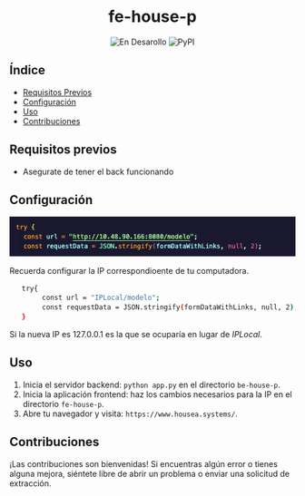<h1 align="center"> fe-house-p </h1> 
<div align="center">
  
![En Desarollo](https://img.shields.io/badge/STATUS-EN%20DESAROLLO-green)
![PyPI](https://img.shields.io/pypi/v/customtkinter)

</div>


## Índice

- [Requisitos Previos](#requisitos-previos)
- [Configuración](#configuración)
- [Uso](#uso)
- [Contribuciones](#contribuciones)

## Requisitos previos

- Asegurate de tener el back funcionando
   

## Configuración

![Configuración](../img/Front.png) 

Recuerda configurar la IP correspondioente de tu computadora.

```bash
   try{
        const url = "IPLocal/modelo";
        const requestData = JSON.stringify(formDataWithLinks, null, 2);
   }
```

Si la nueva IP es 127.0.0.1 es la que se ocuparía en lugar de *IPLocal*.

## Uso

1. Inicia el servidor backend: `python app.py` en el directorio `be-house-p`.
2. Inicia la aplicación frontend: haz los cambios necesarios para la IP en el directorio `fe-house-p`.
3. Abre tu navegador y visita: `https://www.housea.systems/`.

## Contribuciones

¡Las contribuciones son bienvenidas! Si encuentras algún error o tienes alguna mejora, siéntete libre de abrir un problema o enviar una solicitud de extracción.

